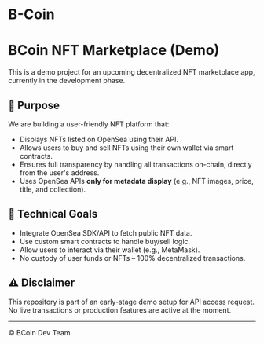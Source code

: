 # B-Coin
# BCoin NFT Marketplace (Demo)

This is a demo project for an upcoming decentralized NFT marketplace app, currently in the development phase.

## 📌 Purpose

We are building a user-friendly NFT platform that:
- Displays NFTs listed on OpenSea using their API.
- Allows users to buy and sell NFTs using their own wallet via smart contracts.
- Ensures full transparency by handling all transactions on-chain, directly from the user's address.
- Uses OpenSea APIs **only for metadata display** (e.g., NFT images, price, title, and collection).

## 🔧 Technical Goals

- Integrate OpenSea SDK/API to fetch public NFT data.
- Use custom smart contracts to handle buy/sell logic.
- Allow users to interact via their wallet (e.g., MetaMask).
- No custody of user funds or NFTs – 100% decentralized transactions.

## ⚠️ Disclaimer

This repository is part of an early-stage demo setup for API access request. No live transactions or production features are active at the moment.

---

© BCoin Dev Team
          
